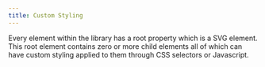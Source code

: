 ```yaml
---
title: Custom Styling
---
```


Every element within the library has a root property which is a SVG element. This root element contains zero or more child elements all of which can have custom styling applied to them through CSS selectors or Javascript.
